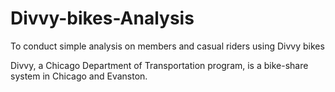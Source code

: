 # Divvy-bikes-Analysis
To conduct simple analysis on members and casual riders using Divvy bikes

Divvy, a Chicago Department of Transportation program, is a bike-share system in Chicago and Evanston.
